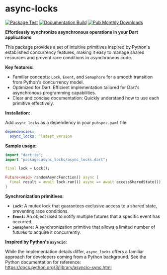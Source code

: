 # async-locks

[![Package Test](https://github.com/Serious-senpai/async-locks/actions/workflows/tests.yml/badge.svg)](https://github.com/Serious-senpai/async-locks/actions/workflows/tests.yml)
[![Documentation Build](https://github.com/Serious-senpai/async-locks/actions/workflows/build-docs.yml/badge.svg)](https://github.com/Serious-senpai/async-locks/actions/workflows/build-docs.yml)
[![Pub Monthly Downloads](https://img.shields.io/pub/dm/async_locks)](https://pub.dev/packages/async_locks)

**Effortlessly synchronize asynchronous operations in your Dart applications**

This package provides a set of intuitive primitives inspired by Python's established concurrency features, making it easy to manage shared resources and prevent race conditions in asynchronous code. 

**Key features:**

* Familiar concepts: `Lock`, `Event`, and `Semaphore` for a smooth transition from Python's concurrency model.
* Optimized for Dart: Efficient implementation tailored for Dart's asynchronous programming capabilities.
* Clear and concise documentation: Quickly understand how to use each primitive effectively.

**Installation:**

Add `async_locks` as a dependency in your `pubspec.yaml` file:

```yaml
dependencies:
  async_locks: ^latest_version
```

**Sample usage:**

```dart
import "dart:io";
import "package:async_locks/async_locks.dart";

final lock = Lock();

Future<void> randomAsyncFunction() async {
  final result = await lock.run(() async => await accessSharedState());
}
```

**Synchronization primitives:**

* **`Lock`:** A mutex lock that guarantees exclusive access to a shared state, preventing race conditions.
* **`Event`:** An object used to notify multiple futures that a specific event has occurred.
* **`Semaphore`:** A synchronization primitive that allows a limited number of futures to acquire it concurrently.

**Inspired by Python's `asyncio`:**

While the implementation details differ, `async_locks` offers a familiar approach for developers coming from a Python background. See the Python documentation for reference: https://docs.python.org/3/library/asyncio-sync.html
